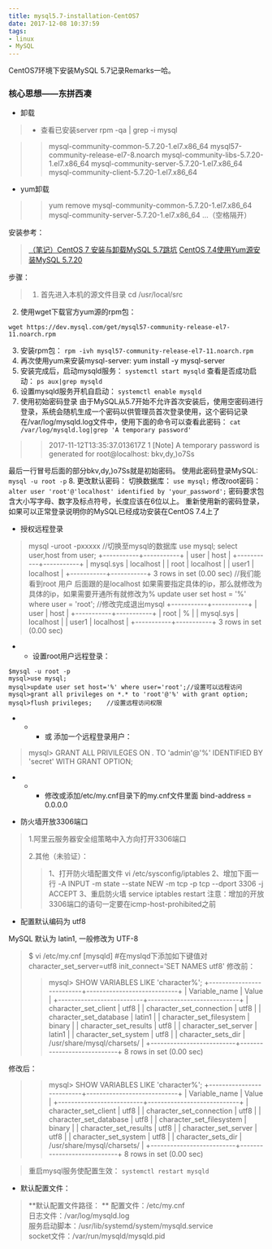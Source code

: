 ```yaml
---
title: mysql5.7-installation-CentOS7
date: 2017-12-08 10:37:59
tags:
- linux
- MySQL
---
```






CentOS7环境下安装MySQL 5.7记录Remarks一哈。

<!--more-->

### 核心思想——东拼西凑

 - 卸载
> - 查看已安装server
 rpm -qa | grep -i mysql  

>>mysql-community-common-5.7.20-1.el7.x86_64
>>mysql57-community-release-el7-8.noarch
>>mysql-community-libs-5.7.20-1.el7.x86_64
>>mysql-community-server-5.7.20-1.el7.x86_64
>>mysql-community-client-5.7.20-1.el7.x86_64
>>
>
 - yum卸载
>>yum remove mysql-community-common-5.7.20-1.el7.x86_64 mysql-community-server-5.7.20-1.el7.x86_64 …（空格隔开） 

安装参考：
>[（笔记）CentOS 7 安装与卸载MySQL 5.7跳坑](http://www.jianshu.com/p/e54ff5283f18)
[CentOS 7.4使用Yum源安装MySQL 5.7.20](http://blog.csdn.net/cmzsteven/article/details/78515756)

步骤：
>1. 首先进入本机的源文件目录
cd /usr/local/src
2. 使用wget下载官方yum源的rpm包：
>
```
wget https://dev.mysql.com/get/mysql57-community-release-el7-11.noarch.rpm
```
3. 安装rpm包：
`rpm -ivh mysql57-community-release-el7-11.noarch.rpm`
4. 再次使用yum来安装mysql-server:
yum install -y mysql-server
5. 安装完成后，启动mysqld服务：
`systemctl start mysqld`
查看是否成功启动：
`ps aux|grep mysqld`
6. 设置mysqld服务开机自启动：
`systemctl enable mysqld`
7. 使用初始密码登录
由于MySQL从5.7开始不允许首次安装后，使用空密码进行登录，系统会随机生成一个密码以供管理员首次登录使用，这个密码记录在/var/log/mysqld.log文件中，使用下面的命令可以查看此密码：
`cat /var/log/mysqld.log|grep 'A temporary password'`
>>2017-11-12T13:35:37.013617Z 1 [Note] A temporary password is generated for root@localhost: bkv,dy,)o7Ss
>>
>

最后一行冒号后面的部分bkv,dy,)o7Ss就是初始密码。 
使用此密码登录MySQL:
`mysql -u root -p`
8. 更改默认密码：
切换数据库：
`use mysql;`
修改root密码：
`alter user 'root'@'localhost' identified by 'your_password';`
密码要求包含大小写字母、数字及标点符号，长度应该在6位以上。 
重新使用新的密码登录，如果可以正常登录说明你的MySQL已经成功安装在CentOS 7.4上了

 - 授权远程登录

>mysql -uroot -pxxxxx
//切换至mysql的数据库
use mysql;
select user,host from user;
+-----------+-----------+
| user | host |
+-----------+-----------+
| mysql.sys | localhost |
| root | localhost |
| user1 | localhost |
+-----------+-----------+
3 rows in set (0.00 sec)
//我们能看到root 用户 后面跟的是localhost 如果需要指定具体的ip，那么就修改为具体的ip，如果需要开通所有就修改为%
update user set host = '%' where user = 'root';
//修改完成退出mysql
+-----------+-----------+
| user | host |
+-----------+-----------+
| root | % |
| mysql.sys | localhost |
| user1 | localhost |
+-----------+-----------+
3 rows in set (0.00 sec)

 -  - 设置root用户远程登录：


```
$mysql -u root -p
mysql>use mysql;
mysql>update user set host='%' where user='root';//设置可以远程访问
mysql>grant all privileges on *.* to 'root'@'%' with grant option;
mysql>flush privileges;    //设置远程访问权限
```


 - - - 或 添加一个远程登录用户：
>mysql> GRANT ALL PRIVILEGES ON *.* TO 'admin'@'%' IDENTIFIED BY 'secret' WITH GRANT OPTION;
>
>

 - -  - 修改或添加/etc/my.cnf目录下的my.cnf文件里面
bind-address = 0.0.0.0

 - 防火墙开放3306端口
> 1.阿里云服务器安全组策略中入方向打开3306端口
>
> 2.其他（未验证）：
>>1、打开防火墙配置文件
vi  /etc/sysconfig/iptables
2、增加下面一行
-A INPUT -m state --state NEW -m tcp -p tcp --dport 3306 -j ACCEPT
3、重启防火墙
service  iptables restart
注意：增加的开放3306端口的语句一定要在icmp-host-prohibited之前

 - 配置默认编码为 utf8

MySQL 默认为 latin1, 一般修改为 UTF-8
>$ vi /etc/my.cnf
[mysqld]
 #在myslqd下添加如下键值对
character_set_server=utf8
init_connect='SET NAMES utf8'
修改前：
>>mysql> SHOW VARIABLES LIKE 'character%';
+--------------------------+----------------------------+
| Variable_name            | Value                      |
+--------------------------+----------------------------+
| character_set_client     | utf8                       |
| character_set_connection | utf8                       |
| character_set_database   | latin1                     |
| character_set_filesystem | binary                     |
| character_set_results    | utf8                       |
| character_set_server     | latin1                     |
| character_set_system     | utf8                       |
| character_sets_dir       | /usr/share/mysql/charsets/ |
+--------------------------+----------------------------+
8 rows in set (0.00 sec)
>>
>
修改后：
>>mysql> SHOW VARIABLES LIKE 'character%';
+--------------------------+----------------------------+
| Variable_name            | Value                      |
+--------------------------+----------------------------+
| character_set_client     | utf8                       |
| character_set_connection | utf8                       |
| character_set_database   | utf8                       |
| character_set_filesystem | binary                     |
| character_set_results    | utf8                       |
| character_set_server     | utf8                       |
| character_set_system     | utf8                       |
| character_sets_dir       | /usr/share/mysql/charsets/ |
+--------------------------+----------------------------+
8 rows in set (0.00 sec)



>重启mysql服务使配置生效：
`systemctl restart mysqld`

 - 默认配置文件：
 >**默认配置文件路径：  **
配置文件：/etc/my.cnf  
日志文件：/var/log/mysqld.log  
服务启动脚本：/usr/lib/systemd/system/mysqld.service  
socket文件：/var/run/mysqld/mysqld.pid



 
